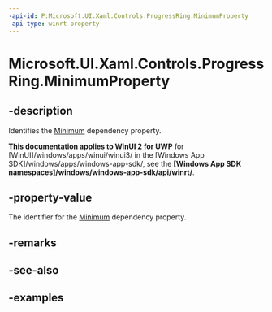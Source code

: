 ```yaml
---
-api-id: P:Microsoft.UI.Xaml.Controls.ProgressRing.MinimumProperty
-api-type: winrt property
---
```


# Microsoft.UI.Xaml.Controls.ProgressRing.MinimumProperty

<!--
public static Windows.UI.Xaml.DependencyProperty MinimumProperty { get; }
-->


## -description
Identifies the [Minimum](progressring_minimum.md) dependency property. 

**This documentation applies to WinUI 2 for UWP** for [WinUI]/windows/apps/winui/winui3/ in the [Windows App SDK]/windows/apps/windows-app-sdk/, see the **[Windows App SDK namespaces]/windows/windows-app-sdk/api/winrt/**.

## -property-value

The identifier for the [Minimum](progressring_minimum.md) dependency property.

## -remarks

## -see-also

## -examples


